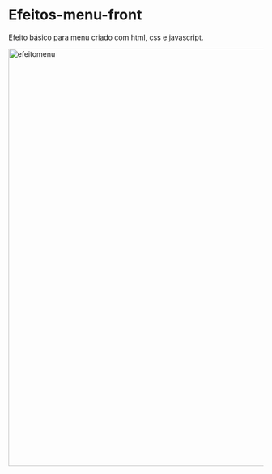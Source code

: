 # Efeitos-menu-front

Efeito básico para menu criado com html, css e javascript.

<img width="824" alt="efeitomenu" src="https://user-images.githubusercontent.com/59929628/165197837-307c9d27-59ed-4a7b-9650-ab9cc6b056e8.png">
